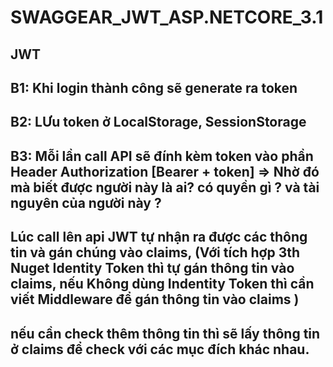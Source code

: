 ﻿# SWAGGEAR_JWT_ASP.NETCORE_3.1

## JWT

## B1: Khi login thành công sẽ generate ra token
## B2: LƯu token ở LocalStorage, SessionStorage
## B3: Mỗi lần call API sẽ đính kèm token vào phần Header Authorization [Bearer + token] => Nhờ đó mà biết được người này là ai? có quyền gì ? và tài nguyên của người này ?
## Lúc call lên api JWT tự nhận ra được các thông tin và gán chúng vào claims, (Với tích hợp 3th Nuget Identity Token thì tự gán thông tin vào claims, nếu Không dùng Indentity Token thì cần viết Middleware để gán thông tin vào claims )
##      nếu cần check thêm thông tin thì sẽ lấy thông tin ở claims để check với các mục đích khác nhau.